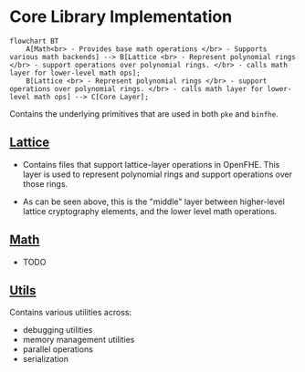 # Core Library Implementation

```mermaid
flowchart BT
    A[Math<br> - Provides base math operations </br> - Supports various math backends] --> B[Lattice <br> - Represent polynomial rings </br> - support operations over polynomial rings. </br> - calls math layer for lower-level math ops];
    B[Lattice <br> - Represent polynomial rings </br> - support operations over polynomial rings. </br> - calls math layer for lower-level math ops] --> C[Core Layer];
```

Contains the underlying primitives that are used in both `pke` and `binfhe`.

## [Lattice](lattice)

- Contains files that support lattice-layer operations in OpenFHE. This layer is used to represent polynomial rings and support operations over those rings. 

- As can be seen above, this is the "middle" layer between higher-level lattice cryptography elements, and the lower level math operations.


## [Math](math)

- TODO

## [Utils](utils)

Contains various utilities across:

- debugging utilities
- memory management utilities
- parallel operations
- serialization
